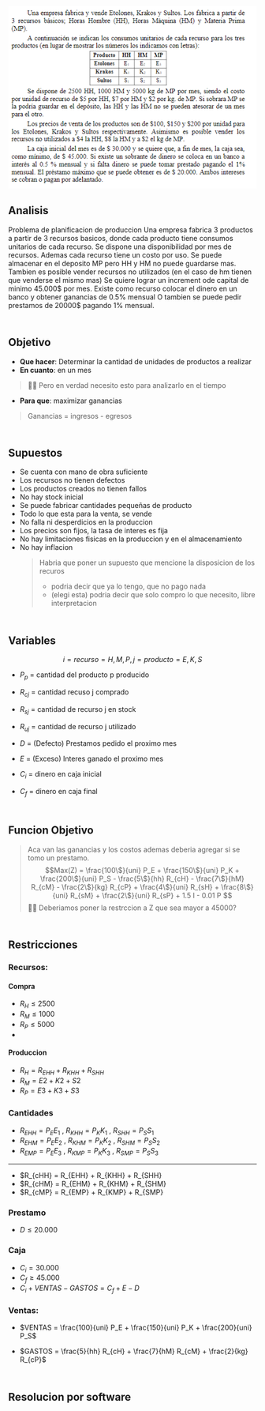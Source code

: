 ![alt text](2.23.png)
## Analisis

Problema de planificacion de produccion
Una empresa fabrica 3 productos a partir de 3 recursos basicos, donde cada producto tiene consumos unitarios de cada recurso.
Se dispone una disponibilidad por mes de recursos. Ademas cada recurso tiene un costo por uso.
Se puede almacenar en el deposito MP pero HH y HM no puede guardarse mas.
Tambien es posible vender recursos no utilizados (en el caso de hm tienen que venderse el mismo mas)
Se quiere lograr un increment ode capital de minimo 45.000$ por mes.
Existe como recurso colocar el dinero en un banco y obtener ganancias de 0.5% mensual
O tambien se puede pedir prestamos de 20000$ pagando 1% mensual.



## <br> Objetivo
- **Que hacer**: Determinar la cantidad de unidades de productos a realizar
- **En cuanto**: en un mes 
> ✋🏻 Pero en verdad necesito esto para analizarlo en el tiempo 
- **Para que**: maximizar ganancias
>Ganancias = ingresos - egresos



## <br> Supuestos
- Se cuenta con mano de obra suficiente
- Los recursos no tienen defectos
- Los productos creados no tienen fallos
- No hay stock inicial
- Se puede fabricar cantidades pequeñas de producto
- Todo lo que esta para la venta, se vende
- No falla ni desperdicios en la produccion
- Los precios son fijos, la tasa de interes es fija
- No hay limitaciones fisicas en la produccion y en el almacenamiento
- No hay inflacion
  > Habria que poner un supuesto que mencione la disposicion de los recuros
  > - podria decir que ya lo tengo, que no pago nada
  > - (elegi esta) podria decir que solo compro lo que necesito, libre interpretacion




## <br> Variables
$$i = recurso = {H, M, P} , j = producto = {E, K, S}$$

- $P_p$ = cantidad del producto p producido
- $R_{cj}$ = cantidad recuso j comprado
- $R_{sj}$ = cantidad de recurso j en stock
- $R_{uj}$ = cantidad de recurso j utilizado

- $D$ = (Defecto) Prestamos pedido el proximo mes
- $E$ = (Exceso) Interes ganado el proximo mes
- $C_i$ = dinero en caja inicial
- $C_f$ = dinero en caja final




## <br> Funcion Objetivo
> Aca van las ganancias y los costos
> ademas deberia agregar si se tomo un prestamo.
$$Max(Z) = \frac{100\$}{uni} P_E + \frac{150\$}{uni} P_K + \frac{200\$}{uni} P_S - \frac{5\$}{hh} R_{cH} - \frac{7\$}{hM} R_{cM} - \frac{2\$}{kg} R_{cP} + \frac{4\$}{uni} R_{sH} + \frac{8\$}{uni} R_{sM} + \frac{2\$}{uni}  R_{sP} + 1.5 I - 0.01 P $$
> ✋🏻 Deberiamos poner la restrccion a Z que sea mayor a 45000?




## <br> Restricciones

### Recursos:
#### Compra
  - $R_H \le 2500$
  - $R_M \le 1000$
  - $R_P \le 5000$
- 
#### Produccion
  - $R_H = R_{EHH} + R_{KHH} + R_{SHH}$
  - $R_M = E2 + K2 + S2$
  - $R_P = E3 + K3 + S3$

### Cantidades
  - $R_{EHH} = P_E E_1$ , $R_{KHH} = P_K K_1$ , $R_{SHH} = P_S S_1$ 
  - $R_{EHM} = P_E E_2$ , $R_{KHM} = P_K K_2$ , $R_{SHM} = P_S S_2$ 
  - $R_{EMP} = P_E E_3$ , $R_{KMP} = P_K K_3$ , $R_{SMP} = P_S S_3$ 
---
  - $R_{cHH} = R_{EHH} + R_{KHH} + R_{SHH}
  - $R_{cHM} = R_{EHM} + R_{KHM} + R_{SHM}
  - $R_{cMP} = R_{EMP} + R_{KMP} + R_{SMP}

### Prestamo
  - $D \le 20.000$

### Caja 
  - $C_i = 30.000$
  - $C_f \ge 45.000$
  - $C_i + VENTAS - GASTOS = C_f + E - D$


### Ventas:
- $VENTAS = \frac{100}{uni} P_E + \frac{150}{uni} P_K + \frac{200}{uni} P_S$
  
- $GASTOS = \frac{5}{hh} R_{cH} + \frac{7}{hM} R_{cM} + \frac{2}{kg} R_{cP}$

## <br> Resolucion por software


